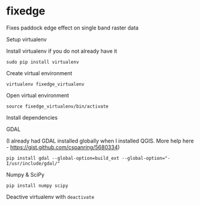 # fixedge
Fixes paddock edge effect on single band raster data

Setup virtualenv

Install virtualenv if you do not already have it

`sudo pip install virtualenv`

Create virtual environment

`virtualenv fixedge_virtualenv`

Open virtual environment

`source fixedge_virtualenv/bin/activate`

Install dependencies 

GDAL

(I already had GDAL installed globally when I installed QGIS. More help here - https://gist.github.com/cspanring/5680334)

`pip install gdal --global-option=build_ext --global-option="-I/usr/include/gdal/"`

Numpy & SciPy

`pip install numpy scipy`

Deactive virtualenv with `deactivate`

